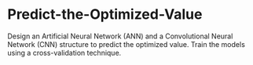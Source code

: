 # Predict-the-Optimized-Value
Design an Artificial Neural Network (ANN) and a Convolutional Neural Network (CNN) structure to predict the optimized value. Train the models using a cross-validation technique.
